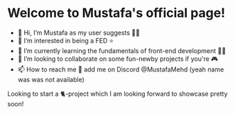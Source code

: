# Welcome to Mustafa's official page!

- 👋 Hi, I’m Mustafa as my user suggests :raising_hand_man:
- 👀 I’m interested in being a FED :star:	
- 🌱 I’m currently learning the fundamentals of front-end development :man_student:	
- 💞️ I’m looking to collaborate on some fun-newby projects if you're :video_game:	
- 📫 How to reach me :e-mail: add me on Discord @MustafaMehd (yeah name was was not available)

Looking to start a :cat2:-project which I am looking forward to showcase pretty soon!
